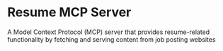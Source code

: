 # Resume MCP Server

A Model Context Protocol (MCP) server that provides resume-related functionality by fetching and serving content from job posting websites
